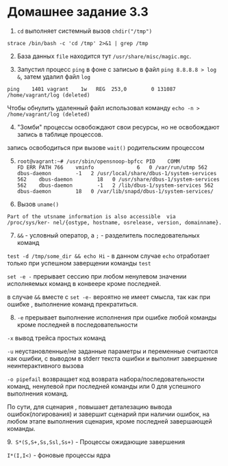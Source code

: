 # Домашнее задание 3.3

1. `cd` выполняет системный вызов `chdir("/tmp")`

`strace /bin/bash -c 'cd /tmp' 2>&1 | grep /tmp`

2. База данных `file` находится тут `/usr/share/misc/magic.mgc`.

3. Запустил процесс `ping` в фоне с записью в файл `ping 8.8.8.8 > log &`, затем удалил файл `log`

`ping    1401 vagrant    1w   REG  253,0        0 131087 /home/vagrant/log (deleted)`

Чтобы обнулить удаленный файл использовал команду `echo -n > /home/vagrant/log (deleted)`

4. "Зомби" процессы освобождают свои ресурсы, но не освобождают запись в таблице процессов.
 
запись освободиться при вызове `wait()` родительским процессом

5. ``root@vagrant:~# /usr/sbin/opensnoop-bpfcc
PID    COMM               FD ERR PATH
766    vminfo              6   0 /var/run/utmp
562    dbus-daemon        -1   2 /usr/local/share/dbus-1/system-services
562    dbus-daemon        18   0 /usr/share/dbus-1/system-services
562    dbus-daemon        -1   2 /lib/dbus-1/system-services
562    dbus-daemon        18   0 /var/lib/snapd/dbus-1/system-services/``

6. Вызов `uname()`

  ``Part of the utsname information is also accessible  via  /proc/sys/ker‐
       nel/{ostype, hostname, osrelease, version, domainname}.``

7. `&&` -  условный оператор, а `;`  - разделитель последовательных команд

`test -d /tmp/some_dir && echo Hi` - в данном случае `echo`  отработает только при успешном заверщении команды `test`

`set -e -` прерывает сессию при любом ненулевом значении исполняемых команд в конвеере кроме последней.

в случае `&&`  вместе с `set -e-` вероятно не имеет смысла, так как при ошибке , выполнение команд прекратиться. 

8. `-e` прерывает выполнение исполнения при ошибке любой команды кроме последней в последовательности
 
`-x` вывод трейса простых команд 

`-u` неустановленные/не заданные параметры и переменные считаются как ошибки, с выводом в stderr текста ошибки и выполнит завершение неинтерактивного вызова

`-o pipefail` возвращает код возврата набора/последовательности команд, ненулевой при последней команды или 0 для успешного выполнения команд.

По сути, для сценария , повышает деталезацию вывода ошибок(логирования) и завершит сценарий при наличии ошибок, на любом этапе выполнения сценария, кроме последней завершающей команды.

9.` S*(S,S+,Ss,Ssl,Ss+)` - Процессы ожидающие завершения

`I*(I,I<)` - фоновые  процессы ядра



